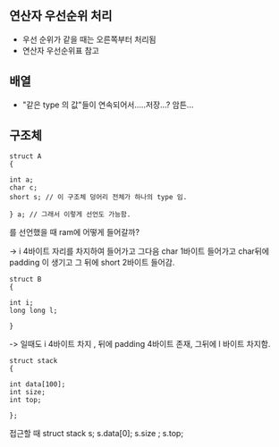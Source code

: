 ## 연산자 우선순위 처리
* 우선 순위가 같을 때는 오른쪽부터 처리됨
* 연산자 우선순위표 참고

## 배열
* "같은 type 의 값"들이 연속되어서.....저장...? 암튼...

## 구조체 
```
struct A
{

int a;
char c;
short s; // 이 구조체 덩어리 전체가 하나의 type 임.

} a; // 그래서 이렇게 선언도 가능함.

```

를 선언했을 때 ram에 어떻게 들어갈까?

-> i 4바이트 자리를 차지하여 들어가고 그다음 char 1바이트 들어가고 char뒤에 padding 이 생기고 그 뒤에 short 2바이트 들어감.

```
struct B
{

int i;
long long l;

}
```
-> 일때도 i 4바이트 차지 , 뒤에 padding  4바이트 존재, 그뒤에 l 바이트 차지함.
```
struct stack
{

int data[100];
int size;
int top;

};
```
접근할 때 struct stack s;
s.data[0];
s.size ;
s.top;


